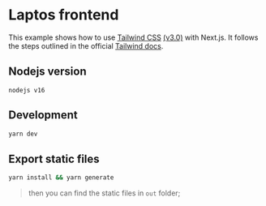 # Laptos frontend

This example shows how to use [Tailwind CSS](https://tailwindcss.com/) [(v3.0)](https://tailwindcss.com/blog/tailwindcss-v3) with Next.js. It follows the steps outlined in the official [Tailwind docs](https://tailwindcss.com/docs/guides/nextjs).

## Nodejs version

`nodejs v16`
## Development 

```bash
yarn dev
```

## Export static files

```bash
yarn install && yarn generate
```
> then you can find the static files in `out` folder;
